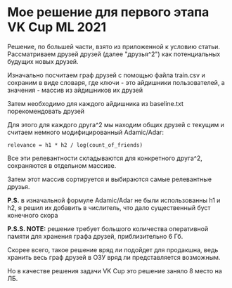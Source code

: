 # Мое решение для первого этапа VK Cup ML 2021

Решение, по большей части, взято из приложенной к условию статьи. Рассматриваем друзей друзей (далее "друзья^2") как потенциальных будущих новых друзей.

Изначально посчитаем граф друзей с помощью файла train.csv и сохраним в виде словаря, где ключи - это айдишники пользователей, а значения - массив из айдишников их друзей

Затем необходимо для каждого айдишника из baseline.txt порекомендовать друзей

Для этого для каждого друга^2 мы находим общих друзей с текущим и считаем немного модифицированный Adamic/Adar:
```
relevance = h1 * h2 / log(count_of_friends)
```
Все эти релевантности складываются для конкретного друга^2, сохраняются в отдельном массиве.

Затем этот массив сортируется и выбираются самые релевантные друзья.

**P.S.** в изначальной формуле Adamic/Adar не были использованны h1 и h2, я решил их добавить в числитель, что дало существенный буст конечного скора

**P.S.S. NOTE:** решение требует большого количества оперативной памяти для хранения графа друзей, приблизительно 6 Гб.

Скорее всего, такое решение вряд ли подойдет для продакшна, ведь хранить весь граф друзей в ОЗУ вряд ли представляется возможным. 

Но в качестве решения задачи VK Cup это решение заняло 8 место на ЛБ.
